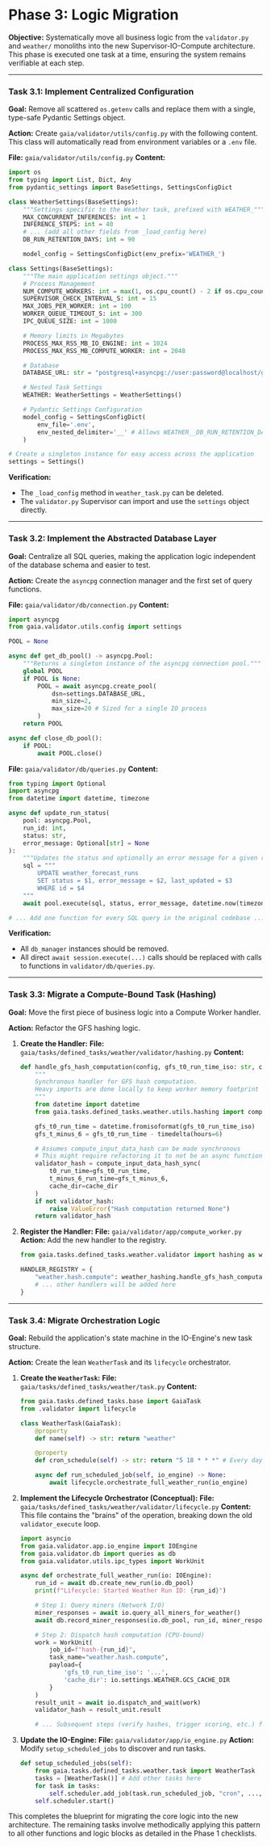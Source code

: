 # Phase 3: Logic Migration

**Objective:** Systematically move all business logic from the `validator.py` and `weather/` monoliths into the new Supervisor-IO-Compute architecture. This phase is executed one task at a time, ensuring the system remains verifiable at each step.

---

### Task 3.1: Implement Centralized Configuration

**Goal:** Remove all scattered `os.getenv` calls and replace them with a single, type-safe Pydantic Settings object.

**Action:** Create `gaia/validator/utils/config.py` with the following content. This class will automatically read from environment variables or a `.env` file.

**File:** `gaia/validator/utils/config.py`
**Content:**
```python
import os
from typing import List, Dict, Any
from pydantic_settings import BaseSettings, SettingsConfigDict

class WeatherSettings(BaseSettings):
    """Settings specific to the Weather task, prefixed with WEATHER_"""
    MAX_CONCURRENT_INFERENCES: int = 1
    INFERENCE_STEPS: int = 40
    # ... (add all other fields from _load_config here)
    DB_RUN_RETENTION_DAYS: int = 90

    model_config = SettingsConfigDict(env_prefix='WEATHER_')

class Settings(BaseSettings):
    """The main application settings object."""
    # Process Management
    NUM_COMPUTE_WORKERS: int = max(1, os.cpu_count() - 2 if os.cpu_count() else 2)
    SUPERVISOR_CHECK_INTERVAL_S: int = 15
    MAX_JOBS_PER_WORKER: int = 100
    WORKER_QUEUE_TIMEOUT_S: int = 300
    IPC_QUEUE_SIZE: int = 1000

    # Memory limits in Megabytes
    PROCESS_MAX_RSS_MB_IO_ENGINE: int = 1024
    PROCESS_MAX_RSS_MB_COMPUTE_WORKER: int = 2048

    # Database
    DATABASE_URL: str = "postgresql+asyncpg://user:password@localhost/gaia"

    # Nested Task Settings
    WEATHER: WeatherSettings = WeatherSettings()

    # Pydantic Settings Configuration
    model_config = SettingsConfigDict(
        env_file='.env',
        env_nested_delimiter='__' # Allows WEATHER__DB_RUN_RETENTION_DAYS in .env
    )

# Create a singleton instance for easy access across the application
settings = Settings()
```

**Verification:**
- The `_load_config` method in `weather_task.py` can be deleted.
- The `validator.py` Supervisor can import and use the `settings` object directly.

---

### Task 3.2: Implement the Abstracted Database Layer

**Goal:** Centralize all SQL queries, making the application logic independent of the database schema and easier to test.

**Action:** Create the `asyncpg` connection manager and the first set of query functions.

**File:** `gaia/validator/db/connection.py`
**Content:**
```python
import asyncpg
from gaia.validator.utils.config import settings

POOL = None

async def get_db_pool() -> asyncpg.Pool:
    """Returns a singleton instance of the asyncpg connection pool."""
    global POOL
    if POOL is None:
        POOL = await asyncpg.create_pool(
            dsn=settings.DATABASE_URL,
            min_size=2,
            max_size=20 # Sized for a single IO process
        )
    return POOL

async def close_db_pool():
    if POOL:
        await POOL.close()
```

**File:** `gaia/validator/db/queries.py`
**Content:**
```python
from typing import Optional
import asyncpg
from datetime import datetime, timezone

async def update_run_status(
    pool: asyncpg.Pool,
    run_id: int,
    status: str,
    error_message: Optional[str] = None
):
    """Updates the status and optionally an error message for a given run."""
    sql = """
        UPDATE weather_forecast_runs
        SET status = $1, error_message = $2, last_updated = $3
        WHERE id = $4
    """
    await pool.execute(sql, status, error_message, datetime.now(timezone.utc), run_id)

# ... Add one function for every SQL query in the original codebase ...
```

**Verification:**
- All `db_manager` instances should be removed.
- All direct `await session.execute(...)` calls should be replaced with calls to functions in `validator/db/queries.py`.

---

### Task 3.3: Migrate a Compute-Bound Task (Hashing)

**Goal:** Move the first piece of business logic into a Compute Worker handler.

**Action:** Refactor the GFS hashing logic.

1.  **Create the Handler:**
    **File:** `gaia/tasks/defined_tasks/weather/validator/hashing.py`
    **Content:**
    ```python
    def handle_gfs_hash_computation(config, gfs_t0_run_time_iso: str, cache_dir: str) -> str:
        """
        Synchronous handler for GFS hash computation.
        Heavy imports are done locally to keep worker memory footprint small.
        """
        from datetime import datetime
        from gaia.tasks.defined_tasks.weather.utils.hashing import compute_input_data_hash_sync

        gfs_t0_run_time = datetime.fromisoformat(gfs_t0_run_time_iso)
        gfs_t_minus_6 = gfs_t0_run_time - timedelta(hours=6)

        # Assumes compute_input_data_hash can be made synchronous
        # This might require refactoring it to not be an async function
        validator_hash = compute_input_data_hash_sync(
            t0_run_time=gfs_t0_run_time,
            t_minus_6_run_time=gfs_t_minus_6,
            cache_dir=cache_dir
        )
        if not validator_hash:
            raise ValueError("Hash computation returned None")
        return validator_hash
    ```

2.  **Register the Handler:**
    **File:** `gaia/validator/app/compute_worker.py`
    **Action:** Add the new handler to the registry.
    ```python
    from gaia.tasks.defined_tasks.weather.validator import hashing as weather_hashing
    
    HANDLER_REGISTRY = {
        "weather.hash.compute": weather_hashing.handle_gfs_hash_computation,
        # ... other handlers will be added here
    }
    ```

---

### Task 3.4: Migrate Orchestration Logic

**Goal:** Rebuild the application's state machine in the IO-Engine's new task structure.

**Action:** Create the lean `WeatherTask` and its `lifecycle` orchestrator.

1.  **Create the `WeatherTask`:**
    **File:** `gaia/tasks/defined_tasks/weather/task.py`
    **Content:**
    ```python
    from gaia.tasks.defined_tasks.base import GaiaTask
    from .validator import lifecycle

    class WeatherTask(GaiaTask):
        @property
        def name(self) -> str: return "weather"

        @property
        def cron_schedule(self) -> str: return "5 18 * * *" # Every day at 18:05 UTC

        async def run_scheduled_job(self, io_engine) -> None:
            await lifecycle.orchestrate_full_weather_run(io_engine)
    ```

2.  **Implement the Lifecycle Orchestrator (Conceptual):**
    **File:** `gaia/tasks/defined_tasks/weather/validator/lifecycle.py`
    **Content:** This file contains the "brains" of the operation, breaking down the old `validator_execute` loop.
    ```python
    import asyncio
    from gaia.validator.app.io_engine import IOEngine
    from gaia.validator.db import queries as db
    from gaia.validator.utils.ipc_types import WorkUnit

    async def orchestrate_full_weather_run(io: IOEngine):
        run_id = await db.create_new_run(io.db_pool)
        print(f"Lifecycle: Started Weather Run ID: {run_id}")

        # Step 1: Query miners (Network I/O)
        miner_responses = await io.query_all_miners_for_weather()
        await db.record_miner_responses(io.db_pool, run_id, miner_responses)

        # Step 2: Dispatch hash computation (CPU-bound)
        work = WorkUnit(
            job_id=f"hash-{run_id}",
            task_name="weather.hash.compute",
            payload={
                'gfs_t0_run_time_iso': '...',
                'cache_dir': io.settings.WEATHER.GCS_CACHE_DIR
            }
        )
        result_unit = await io.dispatch_and_wait(work)
        validator_hash = result_unit.result

        # ... Subsequent steps (verify hashes, trigger scoring, etc.) follow the same pattern
    ```

3.  **Update the IO-Engine:**
    **File:** `gaia/validator/app/io_engine.py`
    **Action:** Modify `setup_scheduled_jobs` to discover and run tasks.
    ```python
    def setup_scheduled_jobs(self):
        from gaia.tasks.defined_tasks.weather.task import WeatherTask
        tasks = [WeatherTask()] # Add other tasks here
        for task in tasks:
            self.scheduler.add_job(task.run_scheduled_job, "cron", ..., args=[self])
        self.scheduler.start()
    ```

This completes the blueprint for migrating the core logic into the new architecture. The remaining tasks involve methodically applying this pattern to all other functions and logic blocks as detailed in the Phase 1 checklists. 